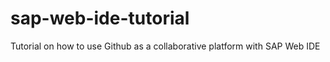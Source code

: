 # sap-web-ide-tutorial


Tutorial on how to use Github as a collaborative platform with SAP Web IDE 
